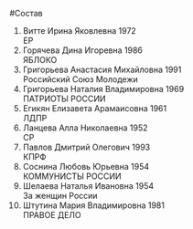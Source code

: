 #Состав
1. Витте Ирина Яковлевна 1972   
    ЕР
2. Горячева Дина Игоревна 1986   
    ЯБЛОКО
3. Григорьева Анастасия Михайловна 1991   
    Российский Союз Молодежи
4. Григорьева Наталия Владимировна 1969   
    ПАТРИОТЫ РОССИИ
5. Егикян Елизавета Арамаисовна 1961   
    ЛДПР
6. Ланцева Алла Николаевна 1952   
    СР
7. Павлов Дмитрий Олегович 1993   
    КПРФ
8. Соснина Любовь Юрьевна 1954   
    КОММУНИСТЫ РОССИИ
9. Шелаева Наталья Ивановна 1954   
    За женщин России
10. Штутина Мария Владимировна 1981   
    ПРАВОЕ ДЕЛО

